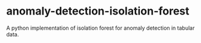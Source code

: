 # anomaly-detection-isolation-forest
A python implementation of isolation forest for anomaly detection in tabular data.
